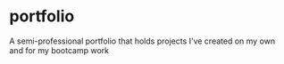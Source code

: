 # portfolio
A semi-professional portfolio that holds projects I've created on my own and for my bootcamp work
